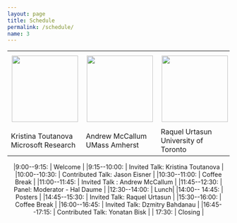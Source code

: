 ```yaml
---
layout: page
title: Schedule
permalink: /schedule/
name: 3
---
```

<center>
<table>
<tr>
<td style="padding:10"><img width="150" src="https://www.microsoft.com/en-us/research/wp-content/uploads/2016/01/kristina-toutanova-1.jpg"></td>
<td style="padding:10"><img width="150" src="https://people.cs.umass.edu/~mccallum/mccallum-1999.jpg"></td>
<td style="padding:10"><img width="150" src="http://cmp.felk.cvut.cz/summerschool2015/images/raquel_uoft.jpg"></td>
<td style="padding:10"><img width="150" src="http://minds.jacobs-university.de/sites/default/files/uploads/dzmitry/facebook_avatar.jpg"></td>
</tr>
<tr>
<td>Kristina Toutanova <br> Microsoft Research</td>
<td>Andrew McCallum<br> UMass Amherst </td>
<td>Raquel Urtasun <br> University of Toronto </td>
<td>Dzmitry Bahdanau <br> University of Montreal </td>
</tr>
</table>
<center>

|9:00--9:15:    | Welcome |
|9:15--10:00:    | Invited Talk: Kristina Toutanova |
|10:00--10:30:   | Contributed Talk: Jason Eisner |
|10:30--11:00:   | Coffee Break |
|11:00--11:45: | Invited Talk : Andrew McCallum |
|11:45--12:30:   | Panel: Moderator - Hal Daume |
|12:30--14:00:   | Lunch|
|14:00-- 14:45:  | Posters |
|14:45--15:30:   | Invited Talk: Raquel Urtasun |
|15:30--16:00:   | Coffee Break |
|16:00--16:45:   | Invited Talk: Dzmitry Bahdanau |
|16:45--17:15:   | Contributed Talk: Yonatan Bisk  | 
| 17:30:         | Closing |
